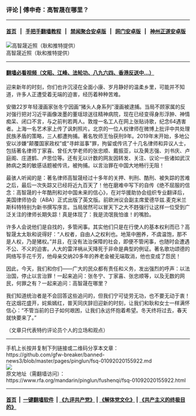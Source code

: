 ### 评论 | 傅申奇：高智晟在哪里？
------------------------

#### [首页](https://github.com/gfw-breaker/banned-news3/blob/master/README.md) &nbsp;&nbsp;|&nbsp;&nbsp; [手把手翻墙教程](https://github.com/gfw-breaker/guides/wiki) &nbsp;&nbsp;|&nbsp;&nbsp; [禁闻聚合安卓版](https://github.com/gfw-breaker/bn-android) &nbsp;&nbsp;|&nbsp;&nbsp; [网门安卓版](https://github.com/oGate2/oGate) &nbsp;&nbsp;|&nbsp;&nbsp; [神州正道安卓版](https://github.com/SzzdOgate/update) 



<div id="headerimg">
 <img alt="高智晟近照（耿和推特提供）" src="https://www.rfa.org/mandarin/zhuanlan/xinlingzhilyu/zhongguominjianweiquanjishi/mind-09112017164800.html/9ad8667a665f8fd17167-803f548c63a8727963d04f9b.PNG/@@images/bede434d-9f64-42d6-9a58-d9a2e89c6b9e.png" title="高智晟近照（耿和推特提供）"/>
 <div id="headerimgcontents">
  <div id="headerimgcaption">
   <span>
    高智晟近照（耿和推特提供）
   </span>
   <!-- zoomattribute -->
  </div>
  <!-- headerimgcaption -->
 </div>
 <!-- headerimagecontents -->
</div>

<hr/>


#### [翻墙必看视频（文昭、江峰、法轮功、八九六四、香港反送中...）](http://167.172.214.107/home.html)

<div id="storytext">
 <div>
  <div class="slot_header">
  </div>
 </div>
 <p>
  迎来新年的时刻，你们也许沉浸在全面小康、岁月静好的温柔乡里，可能并不知道，许多人正遭受着无端的迫害，经历着种种苦难。
 </p>
 <p>
  安徽22岁年轻漫画家张冬宁因画“猪头人身系列”漫画被逮捕。当局不顾家属的反对强行把对习近平画像泼墨的董瑶琼送往精神病院，现在已经变得身形浮肿、神情痴呆、闭口不言，与之前判若两人。敦煌一名工人在网上张贴诗歌，纪念64遇害者。上海一名艺术家上传了讽刺照片。北京的一位人权律师在微博上批评中共处理民族矛盾的策略，三人都遭拘捕。著名牧师王怡获刑9年。2019年末开始，多地公安以涉嫌“颠覆国家政权”或“寻衅滋事”罪，拘留或传讯了十几名律师和异议人士，包括著名律师丁家喜、曾任大学老师的张忠顺、戴振亚，以及黄志强、刘书庆、卢庭阁、庄道鹤、卢思位等。还有无以计数的网友因转发、关注、议论一些诸如武汉肺病之类的敏感话题被传讯，被拘捕。以言治罪在中国大地畅行无阻！
 </p>
 <p>
  最骇人听闻的是：著名律师高智晟经过十多年的关押、判刑、酷刑、被失踪的苦难之后，最后一次失踪又已经将近九百天了！他在磨难中写下的自传《绝不屈服的信念：高智晟的十年酷刑和对中国未来的信心》，在对华援助协会组织专业翻译后，美国律师协会（ABA）正式出版了英文版。前欧洲议会副主席爱德华兹.麦克米兰斯科特特别为新书撰写序言。当局居然可以冒天下之大不韪强行让这样一位受到广泛关注的律师长期失踪！真是体现了：我是流氓我怕谁！的嘴脸。
 </p>
 <p>
  许多人会说他们是自找的，多管闲事。其实他们只是在行使人的基本权利而已？高智晟太太耿和说得好：“人权者，自由人之权利也。地笼中圈养，不虞温饱，那不是人权，乃是猪权。”并且，在没有法治保障的社会，即便不管闲事，也随时会遭遇不公、不义的迫害。人大的雷洋祸从天降死于非命是典型的例证。著名歌功颂德的网络写手花千芳，他母亲交纳20多年的养老金被无端取消，他也变成了怨民！
 </p>
 <p>
  因此，今天，我们和你们——广大的民众都有责任和义务，发出强烈的呼声：以法治国，停止以言治罪！一起来追问：张冬宁、丁家喜、张忠顺等，以及无数的网民，何罪之有？一起来追问：高智晟在哪里？
 </p>
 <p>
  我们知道统治者是不会回答这些追问的，但我们宁可徒劳无功，也不要无动于衷！在这烟花盛开，姹紫嫣红，普天同庆辞旧迎新的时刻，让我们和耿和女士一样满怀信心：“不管当前的日子如何艰困，让我们永远怀抱着希望。冬天终将过去，春天就快要来了。”
 </p>
 <p>
  （文章只代表特约评论员个人的立场和观点）
 </p>
</div>

<hr/>
手机上长按并复制下列链接或二维码分享本文章：<br/>
https://github.com/gfw-breaker/banned-news3/blob/master/pages/pinglun/fsq-01092020155922.md <br/>
<a href='https://github.com/gfw-breaker/banned-news3/blob/master/pages/pinglun/fsq-01092020155922.md'><img src='https://github.com/gfw-breaker/banned-news3/blob/master/pages/pinglun/fsq-01092020155922.md.png'/></a> <br/>
原文地址（需翻墙访问）：https://www.rfa.org/mandarin/pinglun/fushenqi/fsq-01092020155922.html


------------------------
#### [首页](https://github.com/gfw-breaker/banned-news3/blob/master/README.md) &nbsp;|&nbsp; [一键翻墙软件](https://github.com/gfw-breaker/nogfw/blob/master/README.md) &nbsp;| [《九评共产党》](https://github.com/gfw-breaker/9ping.md/blob/master/README.md#九评之一评共产党是什么) | [《解体党文化》](https://github.com/gfw-breaker/jtdwh.md/blob/master/README.md) | [《共产主义的终极目的》](https://github.com/gfw-breaker/gczydzjmd.md/blob/master/README.md)


<img src='http://gfw-breaker.win/banned-news3/pages/pinglun/fsq-01092020155922.md' width='0px' height='0px'/>